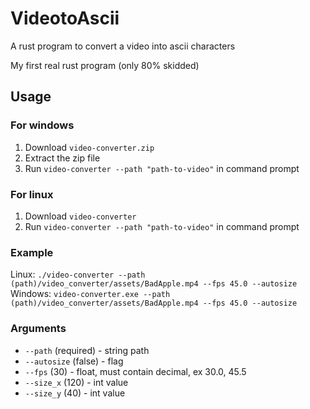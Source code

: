 # VideotoAscii
A rust program to convert a video into ascii characters

My first real rust program (only 80% skidded)

## Usage

### For windows
1. Download `video-converter.zip`
2. Extract the zip file
3. Run `video-converter --path "path-to-video"` in command prompt

### For linux 
1. Download `video-converter`
2. Run `video-converter --path "path-to-video"` in command prompt

### Example
Linux:
`./video-converter --path (path)/video_converter/assets/BadApple.mp4 --fps 45.0 --autosize`
Windows:
`video-converter.exe --path (path)/video_converter/assets/BadApple.mp4 --fps 45.0 --autosize`

### Arguments
- `--path` (required) - string path
- `--autosize` (false) - flag
- `--fps` (30) - float, must contain decimal, ex 30.0, 45.5
- `--size_x` (120) - int value
- `--size_y` (40) - int value
